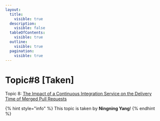 ```yaml
---
layout:
  title:
    visible: true
  description:
    visible: false
  tableOfContents:
    visible: true
  outline:
    visible: true
  pagination:
    visible: true
---
```


# Topic#8 \[Taken]

Topic 8: [The Impact of a Continuous Integration Service on the Delivery Time of Merged Pull Requests](https://arxiv.org/abs/2305.16365)

{% hint style="info" %}
This topic is taken by **Ningning Yang**!
{% endhint %}

